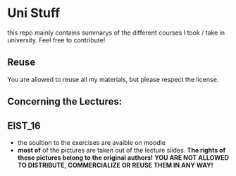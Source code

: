 # Uni Stuff

this repo mainly contains summarys of the different courses I took / take in university. Feel free to contribute!

## Reuse
You are allowed to reuse all my materials, but please respect the license.

## Concerning the Lectures:
## EIST_16
- the soultion to the exercises are avaible on moodle
- **most of** of the pictures are taken out of the lecture slides. **The rights of these pictures belong to the original authors!** **YOU ARE NOT ALLOWED TO DISTRIBUTE, COMMERCIALIZE OR REUSE THEM IN ANY WAY!**
